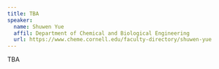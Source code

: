 ```yaml
---
title: TBA
speaker:
  name: Shuwen Yue
  affil: Department of Chemical and Biological Engineering
  url: https://www.cheme.cornell.edu/faculty-directory/shuwen-yue
---
```


TBA

